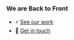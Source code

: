 ### We are Back to Front

- ⚡ [See our work](https://backtofront.co)
- 💬 [Get in touch](mailto:hello@backtofront.co)
